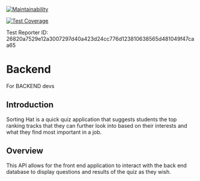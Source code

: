 [![Maintainability](https://api.codeclimate.com/v1/badges/ff819604fe5e7760010a/maintainability)](https://codeclimate.com/github/Lambda-School-Labs/sorting-hat-be/maintainability)

[![Test Coverage](https://api.codeclimate.com/v1/badges/ff819604fe5e7760010a/test_coverage)](https://codeclimate.com/github/Lambda-School-Labs/sorting-hat-be/test_coverage)

Test Reporter ID: 26820a7529e12a3007297d40a423d24cc776d123810638565d481049f47caa65

# Backend
For BACKEND devs

## Introduction
Sorting Hat is a quick quiz application that suggests students the top ranking tracks that they can further look into based on their interests and what they find most important in a job.

## Overview
This API allows for the front end application to interact with the back end database to display questions and results of the quiz as they wish.

